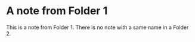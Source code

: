 # A note from Folder 1
This is a note from Folder 1. There is no note with a same name in a Folder 2.